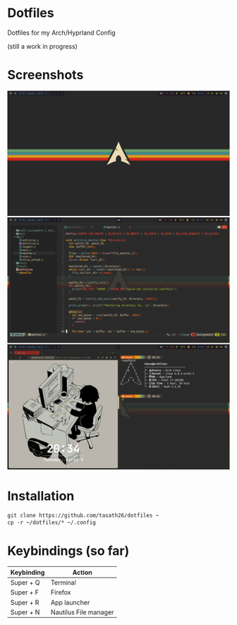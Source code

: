 # Dotfiles
Dotfiles for my Arch/Hyprland Config

(still a work in progress)

# Screenshots
![Example Image](screenshots/screenshot0.png)
![Example Image](screenshots/screenshot2.png)
![Example Image](screenshots/screenshot3.png)

# Installation
```
git clone https://github.com/tasath26/dotfiles ~
cp -r ~/dotfiles/* ~/.config
```

# Keybindings (so far)
| Keybinding      | Action                 |
|-----------------|------------------------|
| Super + Q       | Terminal               |
| Super + F       | Firefox                |
| Super + R       | App launcher           |
| Super + N       | Nautilus File manager  | 
